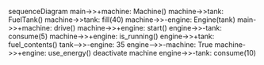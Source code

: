 sequenceDiagram
    main->>+machine: Machine()
    machine->>tank: FuelTank()
    machine->>tank: fill(40)
    machine->>-engine: Engine(tank)
    main->>+machine: drive()
    machine->>+engine: start()
    engine->>-tank: consume(5)
    machine->>+engine: is_running()
    engine->>+tank: fuel_contents()
    tank-->>-engine: 35
    engine-->>-machine: True
    machine->>+engine: use_energy()
    deactivate machine
    engine->>-tank: consume(10)
